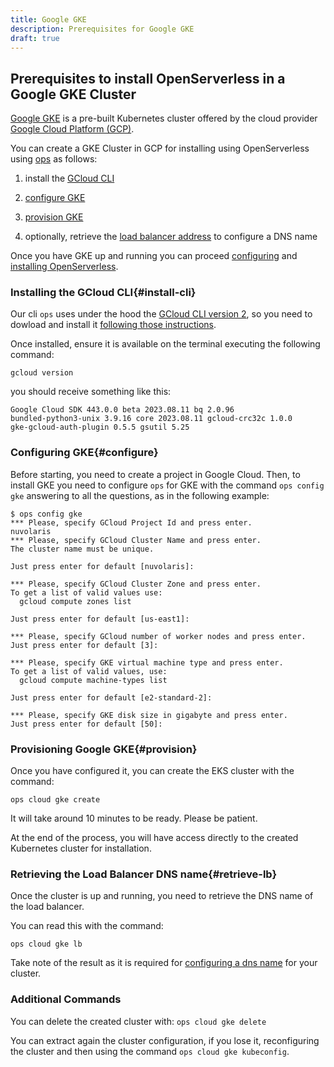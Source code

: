 ```yaml
---
title: Google GKE
description: Prerequisites for Google GKE
draft: true
---
```

## Prerequisites to install OpenServerless in a Google GKE Cluster

[Google GKE](https://cloud.google.com/kubernetes-engine) is a pre-built
Kubernetes cluster offered by the cloud provider [Google Cloud Platform
(GCP)](https://cloud.google.com/gcp).

You can create a GKE Cluster in GCP for installing using OpenServerless using
[ops](#download.adoc) as follows:

1. install the [GCloud CLI](#install-cli)

2. [configure GKE](#configure)

3. [provision GKE](#provision)

4. optionally, retrieve the [load balancer address](#retrieve-lb) to
    configure a DNS name

Once you have GKE up and running you can proceed
[configuring](#configure.adoc) and [installing
OpenServerless](#install-cluster.adoc).

### Installing the GCloud CLI{#install-cli}

Our cli `ops` uses under the hood the [GCloud CLI version
2](https://cloud.google.com/sdk/gcloud), so you need to dowload and
install it [following those
instructions](https://cloud.google.com/sdk/docs/install).

Once installed, ensure it is available on the terminal executing the
following command:

    gcloud version

you should receive something like this:

    Google Cloud SDK 443.0.0 beta 2023.08.11 bq 2.0.96
    bundled-python3-unix 3.9.16 core 2023.08.11 gcloud-crc32c 1.0.0
    gke-gcloud-auth-plugin 0.5.5 gsutil 5.25

### Configuring GKE{#configure}

Before starting, you need to create a project in Google Cloud. Then, to
install GKE you need to configure `ops` for GKE with the command
`ops config gke` answering to all the questions, as in the following
example:

    $ ops config gke
    *** Please, specify GCloud Project Id and press enter.
    nuvolaris
    *** Please, specify GCloud Cluster Name and press enter.
    The cluster name must be unique.

    Just press enter for default [nuvolaris]:

    *** Please, specify GCloud Cluster Zone and press enter.
    To get a list of valid values use:
      gcloud compute zones list

    Just press enter for default [us-east1]:

    *** Please, specify GCloud number of worker nodes and press enter.
    Just press enter for default [3]:

    *** Please, specify GKE virtual machine type and press enter.
    To get a list of valid values, use:
      gcloud compute machine-types list

    Just press enter for default [e2-standard-2]:

    *** Please, specify GKE disk size in gigabyte and press enter.
    Just press enter for default [50]:

### Provisioning Google GKE{#provision}

Once you have configured it, you can create the EKS cluster with the
command:

    ops cloud gke create

It will take around 10 minutes to be ready. Please be patient.

At the end of the process, you will have access directly to the created
Kubernetes cluster for installation.

### Retrieving the Load Balancer DNS name{#retrieve-lb}
Once the cluster is up and running, you need to retrieve the DNS name of
the load balancer.

You can read this with the command:

    ops cloud gke lb

Take note of the result as it is required for [configuring a dns
name](#configure-dns.adoc) for your cluster.

### Additional Commands

You can delete the created cluster with: `ops cloud gke delete`

You can extract again the cluster configuration, if you lose it,
reconfiguring the cluster and then using the command
`ops cloud gke kubeconfig`.
